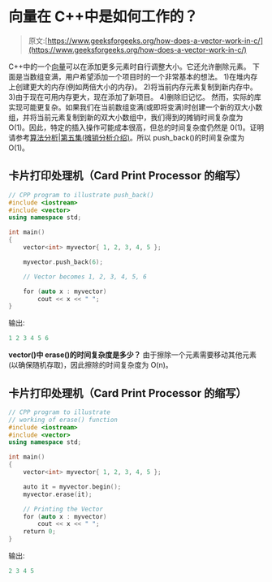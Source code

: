 # 向量在 C++中是如何工作的？

> 原文:[https://www.geeksforgeeks.org/how-does-a-vector-work-in-c/](https://www.geeksforgeeks.org/how-does-a-vector-work-in-c/)

C++中的一个[向量](https://www.geeksforgeeks.org/vector-in-cpp-stl/)可以在添加更多元素时自行调整大小。它还允许删除元素。
下面是当数组变满，用户希望添加一个项目时的一个非常基本的想法。
1)在堆内存上创建更大的内存(例如两倍大小的内存)。
2)将当前内存元素复制到新内存中。
3)由于现在可用内存更大，现在添加了新项目。
4)删除旧记忆。
然而，实际的库实现可能更复杂。如果我们在当前数组变满(或即将变满)时创建一个新的双大小数组，并将当前元素复制到新的双大小数组中，我们得到的摊销时间复杂度为 O(1)。因此，特定的插入操作可能成本很高，但总的时间复杂度仍然是 0(1)。证明请参考[算法分析|第五集(摊销分析介绍)](https://www.geeksforgeeks.org/analysis-algorithm-set-5-amortized-analysis-introduction/)。所以 push_back()的时间复杂度为 O(1)。

## 卡片打印处理机（Card Print Processor 的缩写）

```cpp
// CPP program to illustrate push_back()
#include <iostream>
#include <vector>
using namespace std;

int main()
{
    vector<int> myvector{ 1, 2, 3, 4, 5 };

    myvector.push_back(6);

    // Vector becomes 1, 2, 3, 4, 5, 6

    for (auto x : myvector)
        cout << x << " ";
}
```

输出:

```cpp
1 2 3 4 5 6 
```

**vector()中 erase()的时间复杂度是多少？**
由于擦除一个元素需要移动其他元素(以确保随机存取)，因此擦除的时间复杂度为 O(n)。

## 卡片打印处理机（Card Print Processor 的缩写）

```cpp
// CPP program to illustrate
// working of erase() function
#include <iostream>
#include <vector>
using namespace std;

int main()
{
    vector<int> myvector{ 1, 2, 3, 4, 5 };

    auto it = myvector.begin();
    myvector.erase(it);

    // Printing the Vector
    for (auto x : myvector)
        cout << x << " ";
    return 0;
}
```

输出:

```cpp
2 3 4 5 
```